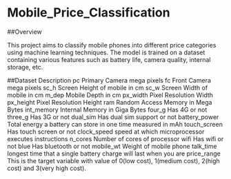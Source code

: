 # Mobile_Price_Classification
##Overview

This project aims to classify mobile phones into different price categories using machine learning techniques. The model is trained on a dataset containing various features such as battery life, camera quality, internal storage, etc.

##Dataset Description
pc Primary Camera mega pixels
fc Front Camera mega pixels
sc_h Screen Height of mobile in cm
sc_w Screen Width of mobile in cm
m_dep Mobile Depth in cm
px_width Pixel Resolution Width
px_height Pixel Resolution Height
ram Random Access Memory in Mega Bytes
int_memory Internal Memory in Giga Bytes
four_g Has 4G or not
three_g Has 3G or not
dual_sim Has dual sim support or not
battery_power Total energy a battery can store in one time measured in mAh
touch_screen Has touch screen or not
clock_speed speed at which microprocessor executes instructions
n_cores Number of cores of processor
wifi Has wifi or not
blue Has bluetooth or not
mobile_wt Weight of mobile phone
talk_time longest time that a single battery charge will last when you are
price_range This is the target variable with value of 0(low cost), 1(medium cost), 2(high cost) and 3(very high cost).
